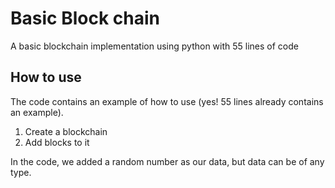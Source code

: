 # Basic Block chain
A basic blockchain implementation using python with 55 lines of code

## How to use

The code contains an example of how to use (yes! 55 lines already contains an example).
1. Create a blockchain
2. Add blocks to it

In the code, we added a random number as our data, but data can be of any type.

